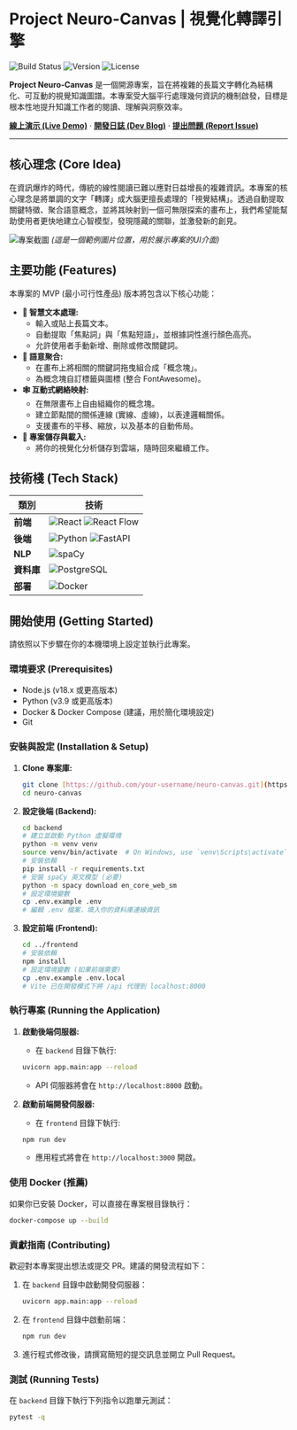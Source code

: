# Project Neuro-Canvas | 視覺化轉譯引擎

![Build Status](https://img.shields.io/badge/build-passing-brightgreen)
![Version](https://img.shields.io/badge/version-MVP-blue)
![License](https://img.shields.io/badge/license-MIT-yellow)

**Project Neuro-Canvas** 是一個開源專案，旨在將複雜的長篇文字轉化為結構化、可互動的視覺知識圖譜。本專案受大腦平行處理幾何資訊的機制啟發，目標是根本性地提升知識工作者的閱讀、理解與洞察效率。

[**線上演示 (Live Demo)**](#) · [**開發日誌 (Dev Blog)**](#) · [**提出問題 (Report Issue)**](#)

---

## 核心理念 (Core Idea)

在資訊爆炸的時代，傳統的線性閱讀已難以應對日益增長的複雜資訊。本專案的核心理念是將單調的文字「轉譯」成大腦更擅長處理的「視覺結構」。透過自動提取關鍵特徵、聚合語意概念，並將其映射到一個可無限探索的畫布上，我們希望能幫助使用者更快地建立心智模型，發現隱藏的關聯，並激發新的創見。

![專案截圖](https://i.imgur.com/example-screenshot.png)
*(這是一個範例圖片位置，用於展示專案的UI介面)*

## 主要功能 (Features)

本專案的 MVP (最小可行性產品) 版本將包含以下核心功能：

* **📝 智慧文本處理:**
    * 輸入或貼上長篇文本。
    * 自動提取「焦點詞」與「焦點短語」，並根據詞性進行顏色高亮。
    * 允許使用者手動新增、刪除或修改關鍵詞。
* **🧩 語意聚合:**
    * 在畫布上將相關的關鍵詞拖曳組合成「概念塊」。
    * 為概念塊自訂標籤與圖標 (整合 FontAwesome)。
* **🕸️ 互動式網絡映射:**
    * 在無限畫布上自由組織你的概念塊。
    * 建立節點間的關係連線 (實線、虛線)，以表達邏輯關係。
    * 支援畫布的平移、縮放，以及基本的自動佈局。
* **💾 專案儲存與載入:**
    * 將你的視覺化分析儲存到雲端，隨時回來繼續工作。

## 技術棧 (Tech Stack)

| 類別          | 技術                                                                                                                                              |
| ------------- | ------------------------------------------------------------------------------------------------------------------------------------------------- |
| **前端** | ![React](https://img.shields.io/badge/-React-61DAFB?logo=react&logoColor=white) ![React Flow](https://img.shields.io/badge/-React%20Flow-1A192B)   |
| **後端** | ![Python](https://img.shields.io/badge/-Python-3776AB?logo=python&logoColor=white) ![FastAPI](https://img.shields.io/badge/-FastAPI-009688?logo=fastapi&logoColor=white) |
| **NLP** | ![spaCy](https://img.shields.io/badge/-spaCy-09A3D5?logo=spacy&logoColor=white)                                                                     |
| **資料庫** | ![PostgreSQL](https://img.shields.io/badge/-PostgreSQL-4169E1?logo=postgresql&logoColor=white)                                                     |
| **部署** | ![Docker](https://img.shields.io/badge/-Docker-2496ED?logo=docker&logoColor=white)                                                                 |

## 開始使用 (Getting Started)

請依照以下步驟在你的本機環境上設定並執行此專案。

### 環境要求 (Prerequisites)

* Node.js (v18.x 或更高版本)
* Python (v3.9 或更高版本)
* Docker & Docker Compose (建議，用於簡化環境設定)
* Git

### 安裝與設定 (Installation & Setup)

1.  **Clone 專案庫:**
    ```bash
    git clone [https://github.com/your-username/neuro-canvas.git](https://github.com/your-username/neuro-canvas.git)
    cd neuro-canvas
    ```

2.  **設定後端 (Backend):**
    ```bash
    cd backend
    # 建立並啟動 Python 虛擬環境
    python -m venv venv
    source venv/bin/activate  # On Windows, use `venv\Scripts\activate`
    # 安裝依賴
    pip install -r requirements.txt
    # 安裝 spaCy 英文模型 (必要)
    python -m spacy download en_core_web_sm
    # 設定環境變數
    cp .env.example .env
    # 編輯 .env 檔案，填入你的資料庫連線資訊
    ```

3.  **設定前端 (Frontend):**
    ```bash
    cd ../frontend
    # 安裝依賴
    npm install
    # 設定環境變數 (如果前端需要)
    cp .env.example .env.local
    # Vite 已在開發模式下將 /api 代理到 localhost:8000
    ```

### 執行專案 (Running the Application)

1.  **啟動後端伺服器:**
    * 在 `backend` 目錄下執行:
    ```bash
    uvicorn app.main:app --reload
    ```
    * API 伺服器將會在 `http://localhost:8000` 啟動。

2.  **啟動前端開發伺服器:**
    * 在 `frontend` 目錄下執行:
    ```bash
    npm run dev
    ```
    * 應用程式將會在 `http://localhost:3000` 開啟。

### 使用 Docker (推薦)

如果你已安裝 Docker，可以直接在專案根目錄執行：
```bash
docker-compose up --build
```

### 貢獻指南 (Contributing)

歡迎對本專案提出想法或提交 PR。建議的開發流程如下：

1. 在 `backend` 目錄中啟動開發伺服器：
   ```bash
   uvicorn app.main:app --reload
   ```
2. 在 `frontend` 目錄中啟動前端：
   ```bash
   npm run dev
   ```
3. 進行程式修改後，請撰寫簡短的提交訊息並開立 Pull Request。

### 測試 (Running Tests)

在 `backend` 目錄下執行下列指令以跑單元測試：
```bash
pytest -q
```

